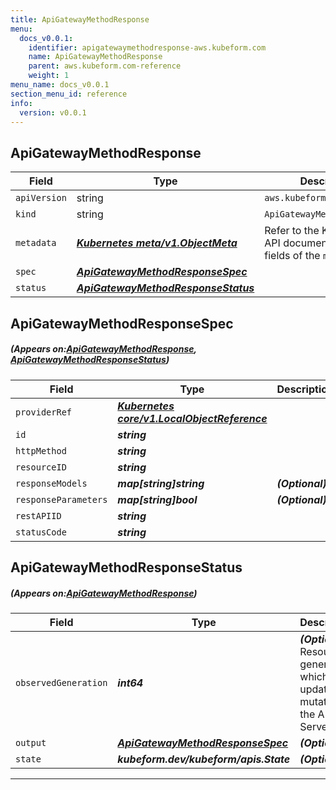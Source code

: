 ```yaml
---
title: ApiGatewayMethodResponse
menu:
  docs_v0.0.1:
    identifier: apigatewaymethodresponse-aws.kubeform.com
    name: ApiGatewayMethodResponse
    parent: aws.kubeform.com-reference
    weight: 1
menu_name: docs_v0.0.1
section_menu_id: reference
info:
  version: v0.0.1
---
```


## ApiGatewayMethodResponse
| Field | Type | Description |
| ------ | ----- | ----------- |
| `apiVersion` | string | `aws.kubeform.com/v1alpha1` |
|    `kind` | string | `ApiGatewayMethodResponse` |
| `metadata` | ***[Kubernetes meta/v1.ObjectMeta](https://kubernetes.io/docs/reference/generated/kubernetes-api/v1.13/#objectmeta-v1-meta)***|Refer to the Kubernetes API documentation for the fields of the `metadata` field.|
| `spec` | ***[ApiGatewayMethodResponseSpec](#ApiGatewayMethodResponseSpec)***||
| `status` | ***[ApiGatewayMethodResponseStatus](#ApiGatewayMethodResponseStatus)***||
## ApiGatewayMethodResponseSpec
##### (Appears on:[ApiGatewayMethodResponse](#ApiGatewayMethodResponse), [ApiGatewayMethodResponseStatus](#ApiGatewayMethodResponseStatus))
| Field | Type | Description |
| ------ | ----- | ----------- |
| `providerRef` | ***[Kubernetes core/v1.LocalObjectReference](https://kubernetes.io/docs/reference/generated/kubernetes-api/v1.13/#localobjectreference-v1-core)***||
| `id` | ***string***||
| `httpMethod` | ***string***||
| `resourceID` | ***string***||
| `responseModels` | ***map[string]string***| ***(Optional)*** |
| `responseParameters` | ***map[string]bool***| ***(Optional)*** |
| `restAPIID` | ***string***||
| `statusCode` | ***string***||
## ApiGatewayMethodResponseStatus
##### (Appears on:[ApiGatewayMethodResponse](#ApiGatewayMethodResponse))
| Field | Type | Description |
| ------ | ----- | ----------- |
| `observedGeneration` | ***int64***| ***(Optional)*** Resource generation, which is updated on mutation by the API Server.|
| `output` | ***[ApiGatewayMethodResponseSpec](#ApiGatewayMethodResponseSpec)***| ***(Optional)*** |
| `state` | ***kubeform.dev/kubeform/apis.State***| ***(Optional)*** |
---
